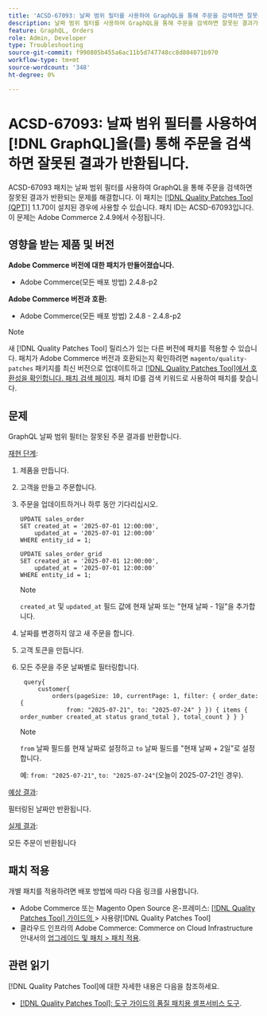 ```yaml
---
title: 'ACSD-67093: 날짜 범위 필터를 사용하여 GraphQL을 통해 주문을 검색하면 잘못된 결과가 반환됩니다'
description: 날짜 범위 필터를 사용하여 GraphQL을 통해 주문을 검색하면 잘못된 결과가 반환되는 Adobe Commerce 문제를 해결하려면 ACSD-67093 패치를 적용합니다.
feature: GraphQL, Orders
role: Admin, Developer
type: Troubleshooting
source-git-commit: f990805b455a6ac11b5d747748cc8d804071b970
workflow-type: tm+mt
source-wordcount: '348'
ht-degree: 0%

---
```


# ACSD-67093: 날짜 범위 필터를 사용하여 [!DNL GraphQL]을(를) 통해 주문을 검색하면 잘못된 결과가 반환됩니다.

ACSD-67093 패치는 날짜 범위 필터를 사용하여 GraphQL을 통해 주문을 검색하면 잘못된 결과가 반환되는 문제를 해결합니다. 이 패치는 [[!DNL Quality Patches Tool (QPT)]](/help/tools/quality-patches-tool/quality-patches-tool-to-self-serve-quality-patches.md) 1.1.70이 설치된 경우에 사용할 수 있습니다. 패치 ID는 ACSD-67093입니다. 이 문제는 Adobe Commerce 2.4.9에서 수정됩니다.

## 영향을 받는 제품 및 버전

**Adobe Commerce 버전에 대한 패치가 만들어졌습니다.**

* Adobe Commerce(모든 배포 방법) 2.4.8-p2

**Adobe Commerce 버전과 호환:**

* Adobe Commerce(모든 배포 방법) 2.4.8 - 2.4.8-p2

>[!NOTE]
>
>새 [!DNL Quality Patches Tool] 릴리스가 있는 다른 버전에 패치를 적용할 수 있습니다. 패치가 Adobe Commerce 버전과 호환되는지 확인하려면 `magento/quality-patches` 패키지를 최신 버전으로 업데이트하고 [[!DNL Quality Patches Tool]에서 호환성을 확인합니다. 패치 검색 페이지](https://experienceleague.adobe.com/tools/commerce-quality-patches/index.html?lang=ko). 패치 ID를 검색 키워드로 사용하여 패치를 찾습니다.

## 문제

GraphQL 날짜 범위 필터는 잘못된 주문 결과를 반환합니다.

<u>재현 단계</u>:

1. 제품을 만듭니다.
1. 고객을 만들고 주문합니다.
1. 주문을 업데이트하거나 하루 동안 기다리십시오.

   ```
   UPDATE sales_order
   SET created_at = '2025-07-01 12:00:00',
       updated_at = '2025-07-01 12:00:00'
   WHERE entity_id = 1;
   
   UPDATE sales_order_grid
   SET created_at = '2025-07-01 12:00:00',
       updated_at = '2025-07-01 12:00:00'
   WHERE entity_id = 1;
   ```

   >[!NOTE]
   >
   >`created_at` 및 `updated_at` 필드 값에 현재 날짜 또는 &quot;현재 날짜 - 1일&quot;을 추가합니다.

1. 날짜를 변경하지 않고 새 주문을 합니다.
1. 고객 토큰을 만듭니다.
1. 모든 주문을 주문 날짜별로 필터링합니다.

   ```
    query{
        customer{
            orders(pageSize: 10, currentPage: 1, filter: { order_date: {
                from: "2025-07-21", to: "2025-07-24" } }) { items { order_number created_at status grand_total }, total_count } } }
   ```

   >[!NOTE]
   > `from` 날짜 필드를 현재 날짜로 설정하고 `to` 날짜 필드를 &quot;현재 날짜 + 2일&quot;로 설정합니다.
   >
   > 예: `from: "2025-07-21"`, `to: "2025-07-24"`(오늘이 2025-07-21인 경우).

<u>예상 결과</u>:

필터링된 날짜만 반환됩니다.

<u>실제 결과</u>:

모든 주문이 반환됩니다

## 패치 적용

개별 패치를 적용하려면 배포 방법에 따라 다음 링크를 사용합니다.

* Adobe Commerce 또는 Magento Open Source 온-프레미스: [[!DNL Quality Patches Tool]  가이드의 &#x200B;](/help/tools/quality-patches-tool/usage.md)> 사용량[!DNL Quality Patches Tool]
* 클라우드 인프라의 Adobe Commerce: Commerce on Cloud Infrastructure 안내서의 [업그레이드 및 패치 > 패치 적용](https://experienceleague.adobe.com/docs/commerce-cloud-service/user-guide/develop/upgrade/apply-patches.html?lang=ko).

## 관련 읽기

[!DNL Quality Patches Tool]에 대한 자세한 내용은 다음을 참조하세요.

* [[!DNL Quality Patches Tool]: 도구 가이드의 품질 패치용 셀프서비스 도구](/help/tools/quality-patches-tool/quality-patches-tool-to-self-serve-quality-patches.md).
